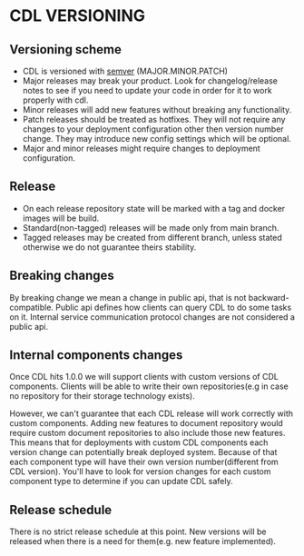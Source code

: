 CDL VERSIONING
======

## Versioning scheme
- CDL is versioned with [semver](https://semver.org/) (MAJOR.MINOR.PATCH)
- Major releases may break your product. Look for changelog/release notes to see if you need to update your code in
  order for it to work properly with cdl.
- Minor releases will add new features without breaking any functionality.
- Patch releases should be treated as hotfixes. They will not require any changes to your deployment configuration other
  then version number change. They may introduce new config settings which will be optional.
- Major and minor releases might require changes to deployment configuration.

## Release
- On each release repository state will be marked with a tag and docker images will be build.
- Standard(non-tagged) releases will be made only from main branch.
- Tagged releases may be created from different branch, unless stated otherwise we do not guarantee theirs stability.

## Breaking changes
By breaking change we mean a change in public api, that is not backward-compatible. Public api defines how clients can
query CDL to do some tasks on it. Internal service communication protocol changes are not considered a public api.
## Internal components changes
Once CDL hits 1.0.0 we will support clients with custom versions of CDL components. Clients will be able to write their
own repositories(e.g in case no repository for their storage technology exists).

However, we can't guarantee that each CDL release will work correctly with custom components. Adding new features to
document repository would require custom document repositories to also include those new features. This means that for
deployments with custom CDL components each version change can potentially break deployed system. Because of that each
component type will have their own version number(different from CDL version). You'll have to look for version changes
for each custom component type to determine if you can update CDL safely.

## Release schedule
There is no strict release schedule at this point. New versions will be released when there is a need for them(e.g. new
feature implemented).
